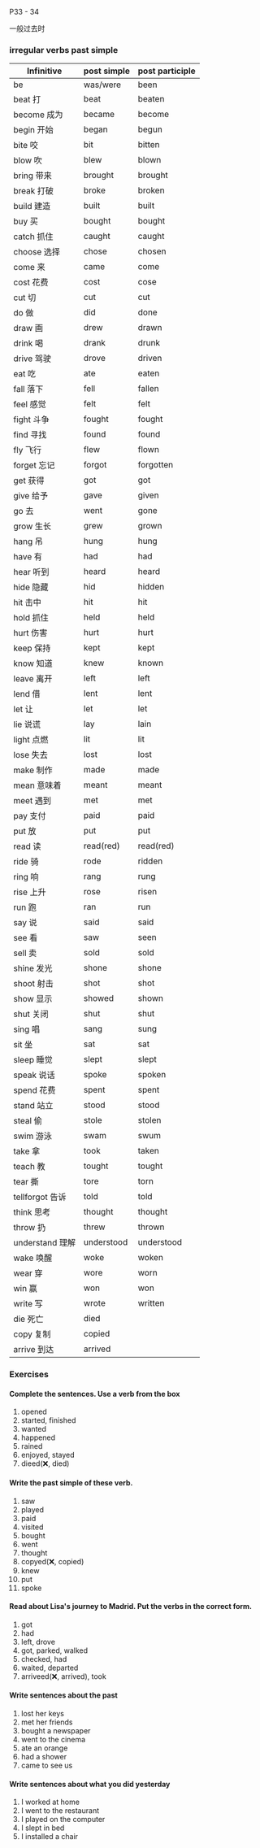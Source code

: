 P33 - 34

一般过去时

### irregular verbs past simple

| Infinitive      | post simple | post participle |
| --------------- | ----------- | --------------- |
| be              | was/were    | been            |
| beat 打         | beat        | beaten          |
| become 成为     | became      | become          |
| begin 开始      | began       | begun           |
| bite 咬         | bit         | bitten          |
| blow 吹         | blew        | blown           |
| bring 带来      | brought     | brought         |
| break 打破      | broke       | broken          |
| build 建造      | built       | built           |
| buy 买          | bought      | bought          |
| catch 抓住      | caught      | caught          |
| choose 选择     | chose       | chosen          |
| come 来         | came        | come            |
| cost 花费       | cost        | cose            |
| cut 切          | cut         | cut             |
| do 做           | did         | done            |
| draw 画         | drew        | drawn           |
| drink 喝        | drank       | drunk           |
| drive 驾驶      | drove       | driven          |
| eat 吃          | ate         | eaten           |
| fall 落下       | fell        | fallen          |
| feel 感觉       | felt        | felt            |
| fight 斗争      | fought      | fought          |
| find 寻找       | found       | found           |
| fly 飞行        | flew        | flown           |
| forget 忘记     | forgot      | forgotten       |
| get 获得        | got         | got             |
| give 给予       | gave        | given           |
| go 去           | went        | gone            |
| grow 生长       | grew        | grown           |
| hang 吊         | hung        | hung            |
| have 有         | had         | had             |
| hear 听到       | heard       | heard           |
| hide 隐藏       | hid         | hidden          |
| hit 击中        | hit         | hit             |
| hold 抓住       | held        | held            |
| hurt 伤害       | hurt        | hurt            |
| keep 保持       | kept        | kept            |
| know 知道       | knew        | known           |
| leave 离开      | left        | left            |
| lend 借         | lent        | lent            |
| let 让          | let         | let             |
| lie 说谎        | lay         | lain            |
| light 点燃      | lit         | lit             |
| lose 失去       | lost        | lost            |
| make 制作       | made        | made            |
| mean 意味着     | meant       | meant           |
| meet 遇到       | met         | met             |
| pay 支付        | paid        | paid            |
| put 放          | put         | put             |
| read 读         | read(red)   | read(red)       |
| ride 骑         | rode        | ridden          |
| ring 响         | rang        | rung            |
| rise 上升       | rose        | risen           |
| run 跑          | ran         | run             |
| say 说          | said        | said            |
| see 看          | saw         | seen            |
| sell 卖         | sold        | sold            |
| shine 发光      | shone       | shone           |
| shoot 射击      | shot        | shot            |
| show 显示       | showed      | shown           |
| shut 关闭       | shut        | shut            |
| sing 唱         | sang        | sung            |
| sit 坐          | sat         | sat             |
| sleep 睡觉      | slept       | slept           |
| speak 说话      | spoke       | spoken          |
| spend 花费      | spent       | spent           |
| stand 站立      | stood       | stood           |
| steal 偷        | stole       | stolen          |
| swim 游泳       | swam        | swum            |
| take 拿         | took        | taken           |
| teach 教        | tought      | tought          |
| tear 撕         | tore        | torn            |
| tellforgot 告诉 | told        | told            |
| think 思考      | thought     | thought         |
| throw 扔        | threw       | thrown          |
| understand 理解 | understood  | understood      |
| wake 唤醒       | woke        | woken           |
| wear 穿         | wore        | worn            |
| win 赢          | won         | won             |
| write 写        | wrote       | written         |
| die 死亡        | died        |                 |
| copy 复制       | copied      |                 |
| arrive 到达     | arrived     |                 |

### Exercises

#### Complete the sentences. Use a verb from the box

1. opened
2. started, finished
3. wanted
4. happened
5. rained
6. enjoyed, stayed
7. dieed(❌, died)

#### Write the past simple of these verb.

1. saw
2. played
3. paid
4. visited
5. bought
6. went
7. thought
8. copyed(❌, copied)
9. knew
10. put
11. spoke

#### Read about Lisa's journey to Madrid. Put the verbs in the correct form.

1. got
2. had
3. left, drove
4. got, parked, walked
5. checked, had
6. waited, departed
7. arriveed(❌, arrived), took

#### Write sentences about the past

1. lost her keys
2. met her friends
3. bought a newspaper
4. went to the cinema
5. ate an orange
6. had a shower
7. came to see us

#### Write sentences about what you did yesterday

1. I worked at home
2. I went to the restaurant
3. I played on the computer
4. I slept in bed
5. I installed a chair

